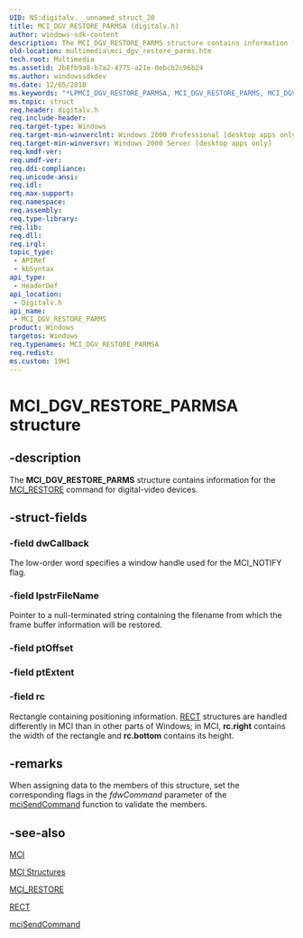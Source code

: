 ```yaml
---
UID: NS:digitalv.__unnamed_struct_20
title: MCI_DGV_RESTORE_PARMSA (digitalv.h)
author: windows-sdk-content
description: The MCI_DGV_RESTORE_PARMS structure contains information for the MCI_RESTORE command for digital-video devices.
old-location: multimedia\mci_dgv_restore_parms.htm
tech.root: Multimedia
ms.assetid: 2b8fb9a8-b7a2-4775-a21e-0ebcb2c96b24
ms.author: windowssdkdev
ms.date: 12/05/2018
ms.keywords: "*LPMCI_DGV_RESTORE_PARMSA, MCI_DGV_RESTORE_PARMS, MCI_DGV_RESTORE_PARMS structure [Windows Multimedia], MCI_DGV_RESTORE_PARMSA, _win32_MCI_DGV_RESTORE_PARMS_str, digitalv/MCI_DGV_RESTORE_PARMS, multimedia.mci_dgv_restore_parms"
ms.topic: struct
req.header: digitalv.h
req.include-header: 
req.target-type: Windows
req.target-min-winverclnt: Windows 2000 Professional [desktop apps only]
req.target-min-winversvr: Windows 2000 Server [desktop apps only]
req.kmdf-ver: 
req.umdf-ver: 
req.ddi-compliance: 
req.unicode-ansi: 
req.idl: 
req.max-support: 
req.namespace: 
req.assembly: 
req.type-library: 
req.lib: 
req.dll: 
req.irql: 
topic_type:
 - APIRef
 - kbSyntax
api_type:
 - HeaderDef
api_location:
 - Digitalv.h
api_name:
 - MCI_DGV_RESTORE_PARMS
product: Windows
targetos: Windows
req.typenames: MCI_DGV_RESTORE_PARMSA
req.redist: 
ms.custom: 19H1
---
```


# MCI_DGV_RESTORE_PARMSA structure


## -description



The <b>MCI_DGV_RESTORE_PARMS</b> structure contains information for the <a href="https://docs.microsoft.com/windows/desktop/Multimedia/mci-restore">MCI_RESTORE</a> command for digital-video devices.




## -struct-fields




### -field dwCallback

The low-order word specifies a window handle used for the MCI_NOTIFY flag.


### -field lpstrFileName

Pointer to a null-terminated string containing the filename from which the frame buffer information will be restored.


### -field ptOffset

 


### -field ptExtent

 


### -field rc

Rectangle containing positioning information. <a href="http://go.microsoft.com/fwlink/p/?linkid=16998">RECT</a> structures are handled differently in MCI than in other parts of Windows; in MCI, <b>rc.right</b> contains the width of the rectangle and <b>rc.bottom</b> contains its height.


## -remarks



When assigning data to the members of this structure, set the corresponding flags in the <i>fdwCommand</i> parameter of the <a href="https://docs.microsoft.com/previous-versions//dd757160(v=vs.85)">mciSendCommand</a> function to validate the members.




## -see-also




<a href="https://docs.microsoft.com/windows/desktop/Multimedia/mci">MCI</a>



<a href="https://docs.microsoft.com/windows/desktop/Multimedia/mci-structures">MCI Structures</a>



<a href="https://docs.microsoft.com/windows/desktop/Multimedia/mci-restore">MCI_RESTORE</a>



<a href="http://go.microsoft.com/fwlink/p/?linkid=16998">RECT</a>



<a href="https://docs.microsoft.com/previous-versions//dd757160(v=vs.85)">mciSendCommand</a>
 

 

